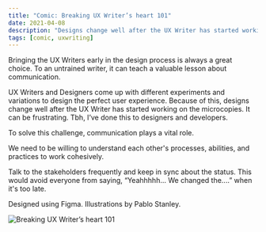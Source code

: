 ```yaml
---
title: "Comic: Breaking UX Writer’s heart 101"
date: 2021-04-08
description: "Designs change well after the UX Writer has started working on the microcopies. It can be frustrating. Tbh, I’ve done this to designers and developers.."
tags: [comic, uxwriting]
---
```

Bringing the UX Writers early in the design process is always a great choice. To an untrained writer, it can teach a valuable lesson about communication.

UX Writers and Designers come up with different experiments and variations to design the perfect user experience. Because of this, designs change well after the UX Writer has started working on the microcopies. It can be frustrating. Tbh, I’ve done this to designers and developers.

To solve this challenge, communication plays a vital role.

We need to be willing to understand each other's processes, abilities, and practices to work cohesively.

Talk to the stakeholders frequently and keep in sync about the status. This would avoid everyone from saying, “Yeahhhhh... We changed the....” when it's too late.

Designed using Figma. Illustrations by Pablo Stanley.

![Breaking UX Writer’s heart 101](/breaking-uxw-heart-101.png)